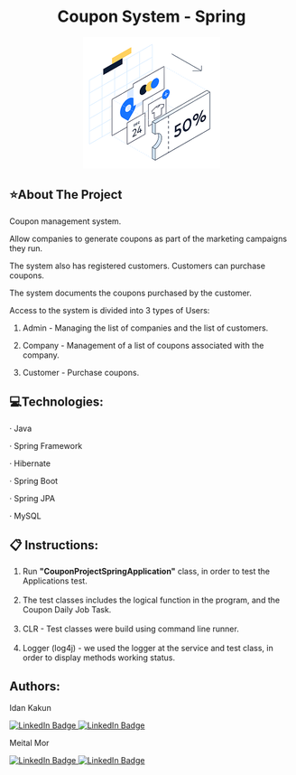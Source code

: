 <div align="center"><h1> Coupon System - Spring</h1></div>

<div align="center"><img src= "couponpic.png" ></div>

<!-- ABOUT THE PROJECT -->
<h2> ⭐About The Project</h2>
Coupon management system.

Allow companies to generate coupons as part of the marketing campaigns they run.

The system also has registered customers. Customers can purchase coupons.

The system documents the coupons purchased by the customer.


Access to the system is divided into 3 types of Users:
1. Admin - Managing the list of companies and the list of customers.

2. Company - Management of a list of coupons associated with the company. 

3. Customer - Purchase coupons.

<h2> 💻Technologies:</h2>

·         Java

·         Spring Framework

·         Hibernate

·         Spring Boot

·         Spring JPA

·         MySQL


<h2> 📋 Instructions: </h2>

<ol>
    <li>Run <b>"CouponProjectSpringApplication"</b> class, in order to test the Applications test. </li>
    <br>
    <li>The test classes includes the logical function in the program, and the Coupon Daily Job Task.</li>
    <br>
    <li>CLR - Test classes were build using command line runner.</li>
    <br>
    <li>Logger (log4j) - we used the logger at the  service and test class, in order to display methods working status. </li>
</ol>

<h2>Authors:</h2>
    
   <p>Idan Kakun</p>
    <a href="your-linkedin-URL">
        <img src="https://img.shields.io/badge/LinkedIn-blue?style=for-the-badge&logo=linkedin&logoColor=white" alt="LinkedIn Badge"/>
    </a>
    <a href="https://github.com/IdanKakun">
        <img src="https://img.shields.io/badge/Github-%23121011.svg?style=for-the-badge&logo=github&logoColor=white" alt="LinkedIn Badge"/>
    </a>

   <p>Meital Mor</p>
    <a href="https://www.linkedin.com/in/meital-mor">
        <img src="https://img.shields.io/badge/LinkedIn-blue?style=for-the-badge&logo=linkedin&logoColor=white" alt="LinkedIn Badge"/>
    </a>
    <a href="https://github.com/MeitalMOR">
        <img src="https://img.shields.io/badge/Github-%23121011.svg?style=for-the-badge&logo=github&logoColor=white" alt="LinkedIn Badge"/>
    </a>
   

